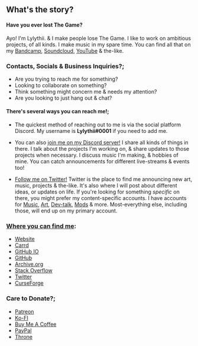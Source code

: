 ## What's the story?
#### Have you ever lost The Game?

Ayo! I'm Lylythii. & I make people lose The Game.
I like to work on ambitious projects, of all kinds.
I make music in my spare time. You can find all that on my [Bandcamp](https://lylythii.bandcamp.com), [Soundcloud](https://soundcloud.com/lylythii), [YouTube](https://youtube.com/channel/UCH6x-EVyOzVEfHPa_0Jy13A) & the-like.



### Contacts, Socials & Business Inquiries?;
- Are you trying to reach me for something?
- Looking to collaborate on something?
- Think something might concern me & needs my attention?
- Are you looking to just hang out & chat?

#### There's several ways you can reach me!;
- The quickest method of reaching out to me is via the social platform Discord.
My username is **Lylythii#0001** if you need to add me.
- You can also [join me on my Discord server!](https://discord.gg/xsbNuYXBd5)
I share all kinds of things in there.
I talk about the projects I'm working on, & share updates to those projects when necessary.
I discuss music I'm making, & hobbies of mine.
You can catch announcements for different live-streams & events too!

- [Follow me on Twitter!](https://twitter.com/lylythii)
Twitter is the place to find me announcing new art, music, projects & the-like.
It's also where I will post about different ideas, or updates on life.
If you're looking for something *specific* on there, you might prefer my content-specific accounts.
I have accounts for [Music](https://twitter.com/lylythiimusic), [Art](https://twitter.com/lylythiiart), [Dev-talk](https://twitter.com/lylythiidev), [Mods](https://twitter.com/lylythiimods) & more.
Most-everything else, including those, will end up on my primary account.


### [Where you can find me](https://lylythii.github.io/#:~:text=Profiles%20%7C%20Socials%20%7C%20Media%20%7C%20Streaming):
- [Website](https://sites.google.com/view/lylythii/home)
- [Carrd](https://lylythii.carrd.co/)
- [GitHub IO](https://lylythii.github.io/)
- [GitHub](https://github.com/Lylythii)
- [Archive.org](https://archive.org/details/@lylythii)
- [Stack Overflow](https://stackoverflow.com/users/16361766/lylythii)
- [Twitter](https://twitter.com/lylythii)
- [CurseForge](https://www.curseforge.com/members/lylythii/followers)


### Care to Donate?;
- [Patreon](https://www.patreon.com/Lylythii)
- [Ko-FI](https://ko-fi.com/lylythii)
- [Buy Me A Coffee](https://www.buymeacoffee.com/lylythii)
- [PayPal](https://paypal.me/lylythii)
- [Throne](https://jointhrone.com/u/lylythii)

